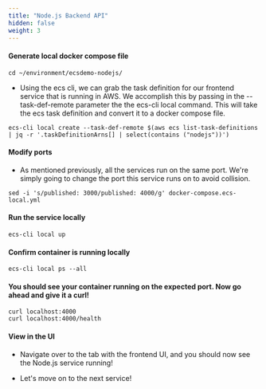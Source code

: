 ```yaml
---
title: "Node.js Backend API"
hidden: false
weight: 3
---
```


#### Generate local docker compose file

```
cd ~/environment/ecsdemo-nodejs/
```

- Using the ecs cli, we can grab the task definition for our frontend service that is running in AWS. We accomplish this by passing in the --task-def-remote parameter the the ecs-cli local command. This will take the ecs task definition and convert it to a docker compose file.

```
ecs-cli local create --task-def-remote $(aws ecs list-task-definitions | jq -r '.taskDefinitionArns[] | select(contains ("nodejs"))')
```

#### Modify ports

- As mentioned previously, all the services run on the same port. We're simply going to change the port this service runs on to avoid collision.

```
sed -i 's/published: 3000/published: 4000/g' docker-compose.ecs-local.yml
```

#### Run the service locally

```
ecs-cli local up
```

#### Confirm container is running locally

```
ecs-cli local ps --all
```

#### You should see your container running on the expected port. Now go ahead and give it a curl!

```
curl localhost:4000
curl localhost:4000/health
```

#### View in the UI

- Navigate over to the tab with the frontend UI, and you should now see the Node.js service running!

- Let's move on to the next service!
